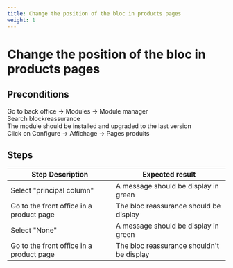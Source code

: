 ```yaml
---
title: Change the position of the bloc in products pages
weight: 1
---
```


# Change the position of the bloc in products pages

## Preconditions

Go to back office -> Modules -> Module manager<br />
Search blockreassurance<br />
The module should be installed and upgraded to the last version<br />
Click on Configure -> Affichage -> Pages produits
## Steps
| Step Description | Expected result |
| ----- | ----- |
| Select "principal column"  | A message should be display in green |
| Go to the front office in a product page  | The bloc reassurance should be display |
| Select "None"  | A message should be display in green |
| Go to the front office in a product page  | The bloc reassurance shouldn't be display |
